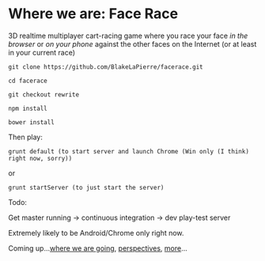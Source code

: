 Where we are: Face Race
=======================


3D realtime multiplayer cart-racing game where you race your face *in the browser* or *on your phone* against the other faces on the Internet (or at least in your current race)


    git clone https://github.com/BlakeLaPierre/facerace.git

    cd facerace
    
    git checkout rewrite

    npm install

    bower install


Then play:

    grunt default (to start server and launch Chrome (Win only (I think) right now, sorry))

or

    grunt startServer (to just start the server)


Todo: 


Get master running -> continuous integration -> dev play-test server



Extremely likely to be Android/Chrome only right now.




Coming up...[where we are going](https://github.com/blakelapierre/research), [perspectives](https://github.com/blakelapierre/perspectives), [more](https://github.com/blakelapierre)...
